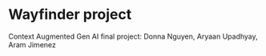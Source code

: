 # Wayfinder project
Context Augmented Gen AI final project: Donna Nguyen, Aryaan Upadhyay, Aram Jimenez
